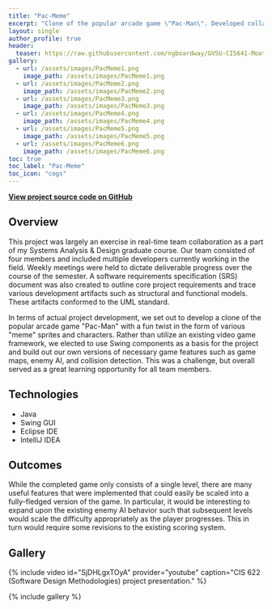 ```yaml
---
title: "Pac-Meme"
excerpt: "Clone of the popular arcade game \"Pac-Man\". Developed collaboratively using Java and Swing GUI framework."
layout: single
author_profile: true
header:
  teaser: https://raw.githubusercontent.com/ngboardway/GVSU-CIS641-Moot-Floating-Point/master/images/demo/PacMeme4.PNG
gallery:
  - url: /assets/images/PacMeme1.png
    image_path: /assets/images/PacMeme1.png
  - url: /assets/images/PacMeme2.png
    image_path: /assets/images/PacMeme2.png
  - url: /assets/images/PacMeme3.png
    image_path: /assets/images/PacMeme3.png
  - url: /assets/images/PacMeme4.png
    image_path: /assets/images/PacMeme4.png
  - url: /assets/images/PacMeme5.png
    image_path: /assets/images/PacMeme5.png
  - url: /assets/images/PacMeme6.png
    image_path: /assets/images/PacMeme6.png
toc: true
toc_label: "Pac-Meme"
toc_icon: "cogs"
---
```


**[View project source code on GitHub](https://github.com/ngboardway/GVSU-CIS641-Moot-Floating-Point)**

## Overview

This project was largely an exercise in real-time team collaboration as a part of my Systems Analysis & Design graduate course. Our team consisted of four members and included multiple developers currently working in the field. Weekly meetings were held to dictate deliverable progress over the course of the semester. A software requirements specification (SRS) document was also created to outline core project requirements and trace various development artifacts such as structural and functional models. These artifacts conformed to the UML standard.

In terms of actual project development, we set out to develop a clone of the popular arcade game "Pac-Man" with a fun twist in the form of various "meme" sprites and characters. Rather than utilize an existing video game framework, we elected to use Swing components as a basis for the project and build out our own versions of necessary game features such as game maps, enemy AI, and collision detection. This was a challenge, but overall served as a great learning opportunity for all team members.

## Technologies

* Java
* Swing GUI
* Eclipse IDE
* IntelliJ IDEA

## Outcomes

While the completed game only consists of a single level, there are many useful features that were implemented that could easily be scaled into a fully-fledged version of the game. In particular, it would be interesting to expand upon the existing enemy AI behavior such that subsequent levels would scale the difficulty appropriately as the player progresses. This in turn would require some revisions to the existing scoring system.

## Gallery

{% include video id="SjDHLgxTOyA" provider="youtube" caption="CIS 622 (Software Design Methodologies) project presentation." %}

{% include gallery %}
